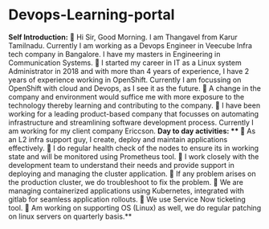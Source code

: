# Devops-Learning-portal
**Self Introduction:** 
	Hi Sir, Good Morning. I am Thangavel from Karur Tamilnadu. Currently I am working as a Devops Engineer in Veecube Infra tech company in Bangalore. I have my masters in Engineering in Communication Systems. 
	I started my career in IT as a Linux system Administrator in 2018 and with more than 4 years of experience, I have 2 years of experience working in OpenShift. Currently I am focussing on OpenShift with cloud and Devops, as I see it as the future. 
	A change in the company and environment would suffice me with more exposure to the technology thereby learning and contributing to the company.
	I have been working for a leading product-based company that focusses on automating infrastructure and streamlining software development process. Currently I am working for my client company Ericcson.
**Day to day activities: **
**	As an L2 infra support guy, I create, deploy and maintain applications effectively.
	I do regular health check of the nodes to ensure its in working state and will be monitored using Prometheus tool.
	I work closely with the development team to understand their needs and provide support in deploying and managing the cluster application.
	 If any problem arises on the production cluster, we do troubleshoot to fix the problem.
	We are managing containerized applications using Kubernetes, integrated with gitlab for seamless application rollouts.
	We use Service Now ticketing tool.
	Am working on supporting OS (Linux) as well, we do regular patching on linux servers on quarterly basis.**
